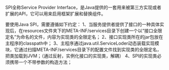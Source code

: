 SPI全称Service Provider Interface，是Java提供的一套用来被第三方实现或者扩展的API，它可以用来启用框架扩展和替换组件。


要使用Java SPI，需要遵循如下约定：
1、当服务提供者提供了接口的一种具体实现后，在resources文件夹下的META-INF/services目录下创建一个以“接口全限定名”为命名的文件，内容为实现类的全限定名；
2、接口实现类所在的jar包放在主程序的classpath中；
3、主程序通过java.util.ServiceLoder动态装载实现模块，它通过扫描META-INF/services目录下的配置文件找到实现类的全限定名，把类加载到JVM；（通过反射，实例化接口的实现类，解耦）
4、SPI的实现类必须携带一个不带参数的构造方法；
